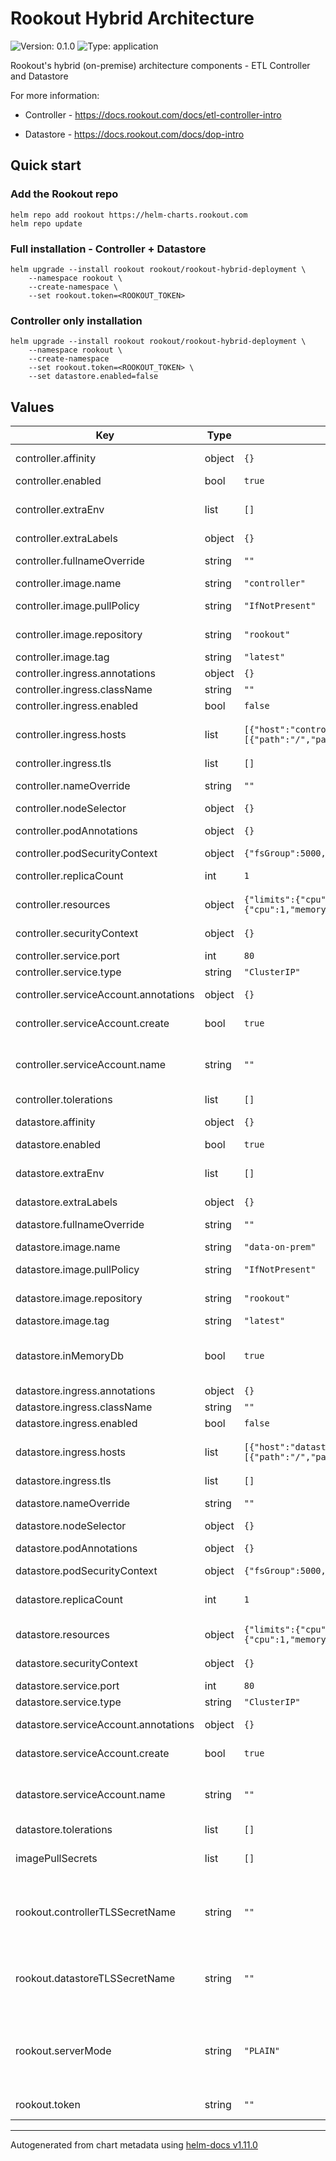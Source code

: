 # Rookout Hybrid Architecture

![Version: 0.1.0](https://img.shields.io/badge/Version-0.1.0-informational?style=flat-square) ![Type: application](https://img.shields.io/badge/Type-application-informational?style=flat-square)

Rookout's hybrid (on-premise) architecture components - ETL Controller and Datastore

For more information:

* Controller - <https://docs.rookout.com/docs/etl-controller-intro>

* Datastore - <https://docs.rookout.com/docs/dop-intro>

## Quick start

### Add the Rookout repo

```commandline
helm repo add rookout https://helm-charts.rookout.com
helm repo update
```

### Full installation - Controller + Datastore

```commandline
helm upgrade --install rookout rookout/rookout-hybrid-deployment \
    --namespace rookout \
    --create-namespace \
    --set rookout.token=<ROOKOUT_TOKEN>
```

### Controller only installation

```commandline
helm upgrade --install rookout rookout/rookout-hybrid-deployment \
    --namespace rookout \
    --create-namespace
    --set rookout.token=<ROOKOUT_TOKEN> \
    --set datastore.enabled=false
```

## Values

| Key | Type | Default | Description |
|-----|------|---------|-------------|
| controller.affinity | object | `{}` | Assign custom [affinity] rules to the deployment |
| controller.enabled | bool | `true` | whether to deploy controller |
| controller.extraEnv | list | `[]` | Additional environment variables for Rookout's controller. A list of name/value maps. |
| controller.extraLabels | object | `{}` | Deployment extra labels |
| controller.fullnameOverride | string | `""` | String to fully override "controller.fullname" template |
| controller.image.name | string | `"controller"` | Rookout's controller image name |
| controller.image.pullPolicy | string | `"IfNotPresent"` | Rookout's controller image pull policy |
| controller.image.repository | string | `"rookout"` | Rookout's controller public dockerhub repo |
| controller.image.tag | string | `"latest"` | Rookout's controller image tag |
| controller.ingress.annotations | object | `{}` | Controller ingress annotations |
| controller.ingress.className | string | `""` | Controller ingress class name |
| controller.ingress.enabled | bool | `false` | Enable controller ingress support |
| controller.ingress.hosts | list | `[{"host":"controller.rookout.example.local","paths":[{"path":"/","pathType":"ImplementationSpecific"}]}]` | Controller ingress hosts # Hostnames must be provided if Ingress is enabled. |
| controller.ingress.tls | list | `[]` | Controller ingress tls |
| controller.nameOverride | string | `""` | String to partially override "controller.fullname" template |
| controller.nodeSelector | object | `{}` | [Node selector] |
| controller.podAnnotations | object | `{}` | Annotations to be added to the Controller pods |
| controller.podSecurityContext | object | `{"fsGroup":5000,"runAsGroup":5000,"runAsUser":5000}` | Security Context to set on pod level |
| controller.replicaCount | int | `1` | Rookout's controller number of replicas |
| controller.resources | object | `{"limits":{"cpu":2,"memory":"4096Mi"},"requests":{"cpu":1,"memory":"32Mi"}}` | Resource limits and requests for the controller pods. |
| controller.securityContext | object | `{}` | Security Context to set on container level |
| controller.service.port | int | `80` | Service port |
| controller.service.type | string | `"ClusterIP"` | Sets the type of the Service |
| controller.serviceAccount.annotations | object | `{}` | Annotations to add to the service account |
| controller.serviceAccount.create | bool | `true` | Specifies whether a service account should be created |
| controller.serviceAccount.name | string | `""` | The name of the service account to use. If not set and create is true, a name is generated using the fullname template |
| controller.tolerations | list | `[]` | [Tolerations] for use with node taints |
| datastore.affinity | object | `{}` | Assign custom [affinity] rules to the deployment |
| datastore.enabled | bool | `true` | whether to deploy datastore |
| datastore.extraEnv | list | `[]` | Additional environment variables for Rookout's datastore. A list of name/value maps. |
| datastore.extraLabels | object | `{}` | Deployment extra labels |
| datastore.fullnameOverride | string | `""` | String to fully override "datastore.fullname" template |
| datastore.image.name | string | `"data-on-prem"` | Rookout's datastore image name |
| datastore.image.pullPolicy | string | `"IfNotPresent"` | Rookout's datastore image pull policy |
| datastore.image.repository | string | `"rookout"` | Rookout's datastore public dockerhub repo |
| datastore.image.tag | string | `"latest"` | Rookout's datastore image tag |
| datastore.inMemoryDb | bool | `true` | Whether create PVC or use in-memory storage. https://docs.rookout.com/docs/dop-config#in-memory-database |
| datastore.ingress.annotations | object | `{}` | Datastore ingress annotations |
| datastore.ingress.className | string | `""` | Datastore ingress class name |
| datastore.ingress.enabled | bool | `false` | Enable datastore ingress support |
| datastore.ingress.hosts | list | `[{"host":"datastore.rookout.example.local","paths":[{"path":"/","pathType":"ImplementationSpecific"}]}]` | Datastore ingress hosts # Hostnames must be provided if Ingress is enabled. |
| datastore.ingress.tls | list | `[]` | Datastore ingress tls |
| datastore.nameOverride | string | `""` | String to partially override "datastore.fullname" template |
| datastore.nodeSelector | object | `{}` | [Node selector] |
| datastore.podAnnotations | object | `{}` | Annotations to be added to the Datastore pods |
| datastore.podSecurityContext | object | `{"fsGroup":5000,"runAsGroup":5000,"runAsUser":5000}` | Security Context to set on pod level |
| datastore.replicaCount | int | `1` | To save consistency don't change the number of replicas of that datastore. |
| datastore.resources | object | `{"limits":{"cpu":2,"memory":"4096Mi"},"requests":{"cpu":1,"memory":"32Mi"}}` | Resource limits and requests for the datastore pods. |
| datastore.securityContext | object | `{}` | Security Context to set on container level |
| datastore.service.port | int | `80` | Service port |
| datastore.service.type | string | `"ClusterIP"` | Sets the type of the Service |
| datastore.serviceAccount.annotations | object | `{}` | Annotations to add to the service account |
| datastore.serviceAccount.create | bool | `true` | Specifies whether a service account should be created |
| datastore.serviceAccount.name | string | `""` | The name of the service account to use. If not set and create is true, a name is generated using the fullname template |
| datastore.tolerations | list | `[]` | [Tolerations] for use with node taints |
| imagePullSecrets | list | `[]` | Secrets with credentials to pull images from a private registry. Registry secret names as an array. |
| rookout.controllerTLSSecretName | string | `""` | Rookout's controller TLS secert used when rookout.serverMode: "TLS" The components expect to find "tls-key" and "tls-cert" keys in the secert |
| rookout.datastoreTLSSecretName | string | `""` | Rookout's datastore TLS secert used when rookout.serverMode: "TLS" The components expect to find "tls-key" and "tls-cert" keys in the secert |
| rookout.serverMode | string | `"PLAIN"` | Rookout's components comuunication mode, PLAIN or TLS. If tls configured please check rookut.controllerTLSSecretName and rookut.datastoreTLSSecretName |
| rookout.token | string | `""` | Org token of rookout. Extract it from app.rookout.com > setup  |

----------------------------------------------
Autogenerated from chart metadata using [helm-docs v1.11.0](https://github.com/norwoodj/helm-docs/releases/v1.11.0)
